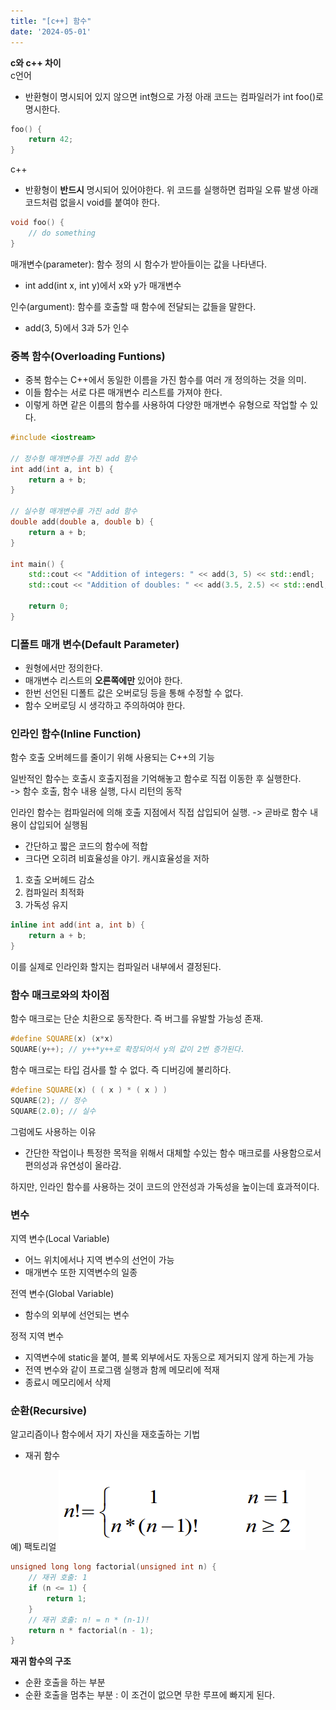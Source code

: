 ```yaml
---
title: "[c++] 함수"
date: '2024-05-01'  
---
```


__c와 c++ 차이__  
c언어
- 반환형이 명시되어 있지 않으면 int형으로 가정
아래 코드는 컴파일러가 int foo()로 명시한다.
```c
foo() {
    return 42;
}
```

c++
- 반황형이 __반드시__ 명시되어 있어야한다.
위 코드를 실행하면 컴파일 오류 발생
아래 코드처럼 없을시 void를 붙여야 한다.
```cpp
void foo() {
    // do something
}
```

매개변수(parameter): 함수 정의 시 함수가 받아들이는 값을 나타낸다.

- int add(int x, int y)에서 x와 y가 매개변수

인수(argument): 함수를 호출할 때 함수에 전달되는 값들을 말한다. 

- add(3, 5)에서 3과 5가 인수

### 중복 함수(Overloading Funtions)

- 중복 함수는 C++에서 동일한 이름을 가진 함수를 여러 개 정의하는 것을 의미. 
- 이들 함수는 서로 다른 매개변수 리스트를 가져야 한다. 
- 이렇게 하면 같은 이름의 함수를 사용하여 다양한 매개변수 유형으로 작업할 수 있다.
```cpp
#include <iostream>

// 정수형 매개변수를 가진 add 함수
int add(int a, int b) {
    return a + b;
}

// 실수형 매개변수를 가진 add 함수
double add(double a, double b) {
    return a + b;
}

int main() {
    std::cout << "Addition of integers: " << add(3, 5) << std::endl;
    std::cout << "Addition of doubles: " << add(3.5, 2.5) << std::endl;
    
    return 0;
}
```

### 디폴트 매개 변수(Default Parameter)
- 원형에서만 정의한다.
- 매개변수 리스트의 __오른쪽에만__ 있어야 한다.
- 한번 선언된 디폴트 값은 오버로딩 등을 통해 수정할 수 없다.
- 함수 오버로딩 시 생각하고 주의하여야 한다.

### 인라인 함수(Inline Function)
함수 호출 오버헤드를 줄이기 위해 사용되는 C++의 기능

일반적인 함수는 호출시 호출지점을 기억해놓고 함수로 직접 이동한 후 실행한다.  
-> 함수 호출, 함수 내용 실행, 다시 리턴의 동작

인라인 함수는 컴파일러에 의해 호출 지점에서 직접 삽입되어 실행.
-> 곧바로 함수 내용이 삽입되어 실행됨

- 간단하고 짧은 코드의 함수에 적합
- 크다면 오히려 비효율성을 야기. 캐시효율성을 저하

1. 호출 오버헤드 감소
2. 컴파일러 최적화
3. 가독성 유지

```cpp
inline int add(int a, int b) {
    return a + b;
}
```
이를 실제로 인라인화 할지는 컴파일러 내부에서 결정된다.

### 함수 매크로와의 차이점
함수 매크로는 단순 치환으로 동작한다.
즉 버그를 유발할 가능성 존재.
```cpp
#define SQUARE(x) (x*x)
SQUARE(y++); // y++*y++로 확장되어서 y의 값이 2번 증가된다. 
```
함수 매크로는 타입 검사를 할 수 없다. 즉 디버깅에 불리하다.
```cpp
#define SQUARE(x) ( ( x ) * ( x ) )
SQUARE(2); // 정수
SQUARE(2.0); // 실수
```

그럼에도 사용하는 이유
- 간단한 작업이나 특정한 목적을 위해서 대체할 수있는 함수 매크로를 사용함으로서 편의성과 유연성이 올라감.

하지만, 인라인 함수를 사용하는 것이 코드의 안전성과 가독성을 높이는데 효과적이다.


### 변수
지역 변수(Local Variable)       
- 어느 위치에서나 지역 변수의 선언이 가능
- 매개변수 또한 지역변수의 일종

전역 변수(Global Variable)
- 함수의 외부에 선언되는 변수

정적 지역 변수
- 지역변수에 static을 붙여, 블록 외부에서도 자동으로 제거되지 않게 하는게 가능
- 전역 변수와 같이 프로그램 실행과 함께 메모리에 적재
- 종료시 메모리에서 삭제

### 순환(Recursive)
알고리즘이나 함수에서 자기 자신을 재호출하는 기법
- 재귀 함수

예) 팩토리얼
![alt text](image-5.png)
```cpp
unsigned long long factorial(unsigned int n) {
    // 재귀 호출: 1
    if (n <= 1) {
        return 1;
    }
    // 재귀 호출: n! = n * (n-1)!
    return n * factorial(n - 1);
}
```
__재귀 함수의 구조__  
- 순환 호출을 하는 부분
- 순환 호출을 멈추는 부분 : 이 조건이 없으면 무한 루프에 빠지게 된다.